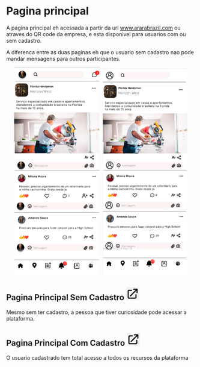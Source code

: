 # Pagina principal

A pagina principal eh acessada a partir da url www.ararabrazil.com ou atraves do QR code da empresa, e 
esta disponivel para usuarios com ou sem cadastro.

A diferenca entre as duas paginas eh que o usuario sem cadastro nao pode mandar mensagens para 
outros participantes.

<p align="center">
  <img src="usuario_com_cadastro/pictures/usuario_com_cadastro.png" width="45%" style="margin-right: 5px;" alt="Com Cadastro"/>
  <img src="usuario_sem_cadastro/pictures/usuario_sem_cadastro.jpg" width="45%" alt="Sem Cadastro"/>
</p>

## Pagina Principal Sem Cadastro [<img src="../../pictures/external-link-icon.png" style="height: 7%; width:7%; vertical-align:vertical-align;">](usuario_sem_cadastro/usuario_sem_cadastro.md)

Mesmo sem ter cadastro, a pessoa que tiver curiosidade pode acessar a plataforma.

## Pagina Principal Com Cadastro [<img src="../../pictures/external-link-icon.png" style="height: 7%; width:7%; vertical-align:vertical-align;">](usuario_com_cadastro/usuario_com_cadastro.md)

O usuario cadastrado tem total acesso a todos os recursos da plataforma